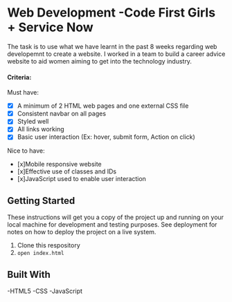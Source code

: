 # Web Development -Code First Girls + Service Now

The task is to use what we have learnt in the past 8 weeks regarding web developemnt to create a website. I worked in a team to build a career advice website to aid women aiming to get into the technology industry.

#### Criteria:

Must have:
- [x] A minimum of 2 HTML web pages and one external CSS file
- [x] Consistent navbar on all pages
- [x] Styled well
- [x] All links working
- [x] Basic user interaction (Ex: hover, submit form, Action on click)

Nice to have:
- [x]Mobile responsive website
- [x]Effective use of classes and IDs
- [x]JavaScript used to enable user interaction

## Getting Started

These instructions will get you a copy of the project up and running on your local machine for development and testing purposes. See deployment for notes on how to deploy the project on a live system.

1. Clone this respository
2. `open index.html`

## Built With

-HTML5
-CSS
-JavaScript

